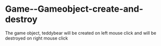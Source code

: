 # Game--Gameobject-create-and-destroy
The game object, teddybear will be created on left mouse click and will be destroyed on right mouse click
